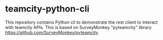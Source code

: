 
# teamcity-python-cli
This repository contains Python cli to demonstrate the rest client to interact with teamcity APIs.
This is based on SurveyMonkey "pyteamcity" library  https://github.com/SurveyMonkey/pyteamcity




